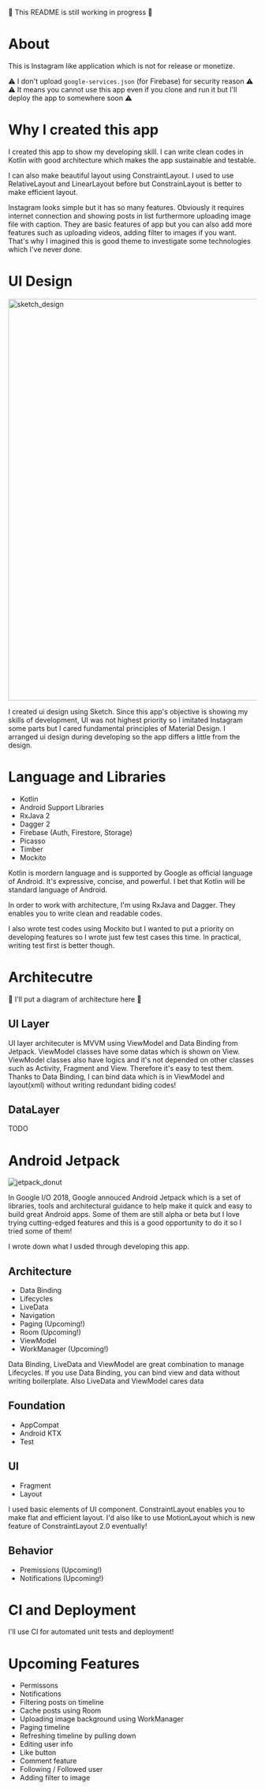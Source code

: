 🚧️ This README is still working in progress 🚧

# About
This is Instagram like application which is not for release or monetize.

⚠️ I don't upload `google-services.json` (for Firebase) for security reason ⚠️
⚠️ It means you cannot use this app even if you clone and run it but I'll deploy the app to somewhere soon ⚠️

# Why I created this app
I created this app to show my developing skill.
I can write clean codes in Kotlin with good architecture which makes the app sustainable and testable.

I can also make beautiful layout using ConstraintLayout. I used to use RelativeLayout and LinearLayout before but ConstrainLayout is better to make efficient layout.

Instagram looks simple but it has so many features.
Obviously it requires internet connection and showing posts in list furthermore uploading image file with caption. 
They are basic features of app but you can also add more features such as uploading videos, adding filter to images if you want. 
That's why I imagined this is good theme to investigate some technologies which I've never done.

# UI Design
<img width="814" alt="sketch_design" src="https://user-images.githubusercontent.com/8979200/42127900-2419e0da-7c55-11e8-889c-e21607a0c7aa.png">

I created ui design using Sketch.
Since this app's objective is showing my skills of development, UI was not highest priority so I imitated Instagram some parts but I cared fundamental principles of Material Design.
I arranged ui design during developing so the app differs a little from the design.

# Language and Libraries
- Kotlin
- Android Support Libraries
- RxJava 2
- Dagger 2
- Firebase (Auth, Firestore, Storage)
- Picasso
- Timber
- Mockito

Kotlin is mordern language and is supported by Google as official language of Android. It's expressive, concise, and powerful. I bet that Kotlin will be standard language of Android.

In order to work with architecture, I'm using RxJava and Dagger. They enables you to write clean and readable codes.

I also wrote test codes using Mockito but I wanted to put a priority on developing features so I wrote just few test cases this time. In practical, writing test first is better though.

# Architecutre
🚧 I'll put a diagram of architecture here 🚧

## UI Layer
UI layer architecuter is MVVM using ViewModel and Data Binding from Jetpack.
ViewModel classes have some datas which is shown on View. ViewModel classes also have logics and it's not depended on other classes such as Activity, Fragment and View. Therefore it's easy to test them.
Thanks to Data Binding, I can bind data which is in ViewModel and layout(xml) without writing redundant biding codes!

## DataLayer
TODO

# Android Jetpack
![jetpack_donut](https://user-images.githubusercontent.com/8979200/42127909-3e1d901c-7c55-11e8-8eb0-713632607778.png)

In Google I/O 2018, Google annouced Android Jetpack which is a set of libraries, tools and architectural guidance to help make it quick and easy to build great Android apps.
Some of them are still alpha or beta but I love trying cutting-edged features and this is a good opportunity to do it so I tried some of them!

I wrote down what I usded through developing this app.

## Architecture
- Data Binding
- Lifecycles
- LiveData
- Navigation
- Paging (Upcoming!)
- Room (Upcoming!)
- ViewModel
- WorkManager (Upcoming!)

Data Binding, LiveData and ViewModel are great combination to manage Lifecycles.
If you use Data Binding, you can bind view and data without writing boilerplate.
Also LiveData and ViewModel cares data

## Foundation
- AppCompat
- Android KTX
- Test

## UI
- Fragment
- Layout

I used basic elements of UI component.
ConstraintLayout enables you to make flat and efficient layout.
I'd also like to use MotionLayout which is new feature of ConstraintLayout 2.0 eventually!

## Behavior
- Premissions (Upcoming!)
- Notifications (Upcoming!)

# CI and Deployment
I'll use CI for automated unit tests and deployment!

# Upcoming Features
- Permissons
- Notifications
- Filtering posts on timeline
- Cache posts using Room
- Uploading image background using WorkManager
- Paging timeline
- Refreshing timeline by pulling down
- Editing user info
- Like button
- Comment feature
- Following / Followed user
- Adding filter to image
